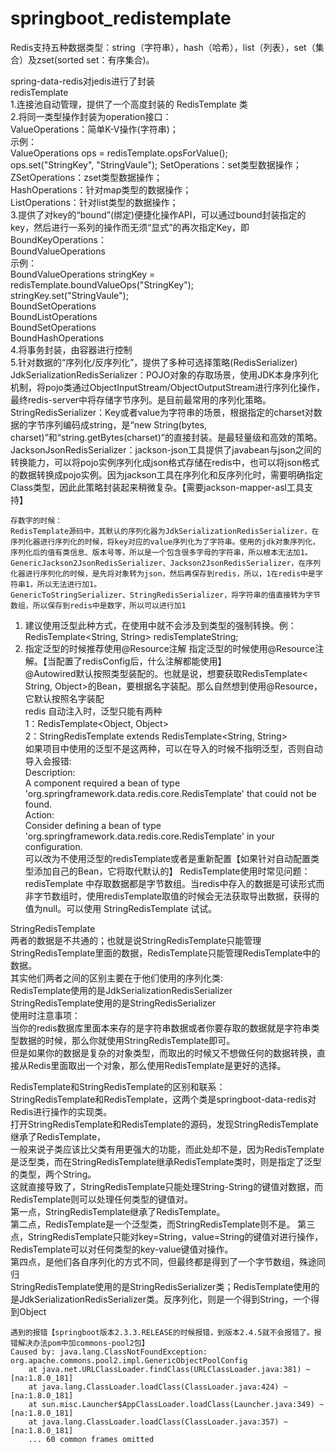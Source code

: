 # springboot_redistemplate
Redis支持五种数据类型：string（字符串），hash（哈希），list（列表），set（集合）及zset(sorted set：有序集合)。

spring-data-redis对jedis进行了封装  
redisTemplate  
1.连接池自动管理，提供了一个高度封装的 RedisTemplate 类  
2.将同一类型操作封装为operation接口：  
    ValueOperations：简单K-V操作(字符串)；  
    示例：  
        ValueOperations ops = redisTemplate.opsForValue();  
        ops.set("StringKey", "StringVaule");
    SetOperations：set类型数据操作；  
    ZSetOperations：zset类型数据操作；  
    HashOperations：针对map类型的数据操作；  
    ListOperations：针对list类型的数据操作；  
3.提供了对key的“bound”(绑定)便捷化操作API，可以通过bound封装指定的key，然后进行一系列的操作而无须“显式”的再次指定Key，即BoundKeyOperations：  
    BoundValueOperations  
    示例：  
        BoundValueOperations stringKey = redisTemplate.boundValueOps("StringKey");  
        stringKey.set("StringVaule");  
    BoundSetOperations  
    BoundListOperations  
    BoundSetOperations  
    BoundHashOperations  
4.将事务封装，由容器进行控制  
5.针对数据的“序列化/反序列化”，提供了多种可选择策略(RedisSerializer)  
    JdkSerializationRedisSerializer：POJO对象的存取场景，使用JDK本身序列化机制，将pojo类通过ObjectInputStream/ObjectOutputStream进行序列化操作，最终redis-server中将存储字节序列。是目前最常用的序列化策略。
    StringRedisSerializer：Key或者value为字符串的场景，根据指定的charset对数据的字节序列编码成string，是“new String(bytes, charset)”和“string.getBytes(charset)”的直接封装。是最轻量级和高效的策略。
    JacksonJsonRedisSerializer：jackson-json工具提供了javabean与json之间的转换能力，可以将pojo实例序列化成json格式存储在redis中，也可以将json格式的数据转换成pojo实例。因为jackson工具在序列化和反序列化时，需要明确指定Class类型，因此此策略封装起来稍微复杂。【需要jackson-mapper-asl工具支持】  

    存数字的时候：
    RedisTemplate源码中，其默认的序列化器为JdkSerializationRedisSerializer，在序列化器进行序列化的时候，将key对应的value序列化为了字符串。使用的jdk对象序列化，序列化后的值有类信息、版本号等，所以是一个包含很多字母的字符串，所以根本无法加1。
    GenericJackson2JsonRedisSerializer、Jackson2JsonRedisSerializer，在序列化器进行序列化的时候，是先将对象转为json，然后再保存到redis，所以，1在redis中是字符串1，所以无法进行加1。
    GenericToStringSerializer、StringRedisSerializer，将字符串的值直接转为字节数组，所以保存到redis中是数字，所以可以进行加1


1. 建议使用泛型此种方式，在使用中就不会涉及到类型的强制转换。例：RedisTemplate<String, String> redisTemplateString;
2. 指定泛型的时候推荐使用@Resource注解 指定泛型的时候使用@Resource注解。【当配置了redisConfig后，什么注解都能使用】  
    @Autowired默认按照类型装配的。也就是说，想要获取RedisTemplate< String, Object>的Bean，要根据名字装配。那么自然想到使用@Resource，它默认按照名字装配  
redis 自动注入时，泛型只能有两种  
        1：RedisTemplate<Object, Object>  
        2：StringRedisTemplate extends RedisTemplate<String, String>  
    如果项目中使用的泛型不是这两种，可以在导入的时候不指明泛型，否则自动导入会报错:  
        Description:  
        A component required a bean of type 'org.springframework.data.redis.core.RedisTemplate' that could not be found.  
        Action:  
        Consider defining a bean of type 'org.springframework.data.redis.core.RedisTemplate' in your configuration.  
    可以改为不使用泛型的redisTemplate或者是重新配置【如果针对自动配置类型添加自己的Bean，它将取代默认的】
RedisTemplate使用时常见问题：  
    redisTemplate 中存取数据都是字节数组。当redis中存入的数据是可读形式而非字节数组时，使用redisTemplate取值的时候会无法获取导出数据，获得的值为null。可以使用 StringRedisTemplate 试试。

StringRedisTemplate  
两者的数据是不共通的；也就是说StringRedisTemplate只能管理StringRedisTemplate里面的数据，RedisTemplate只能管理RedisTemplate中的数据。  
其实他们两者之间的区别主要在于他们使用的序列化类:  
    RedisTemplate使用的是JdkSerializationRedisSerializer  
    StringRedisTemplate使用的是StringRedisSerializer  
使用时注意事项：  
    当你的redis数据库里面本来存的是字符串数据或者你要存取的数据就是字符串类型数据的时候，那么你就使用StringRedisTemplate即可。  
    但是如果你的数据是复杂的对象类型，而取出的时候又不想做任何的数据转换，直接从Redis里面取出一个对象，那么使用RedisTemplate是更好的选择。

RedisTemplate和StringRedisTemplate的区别和联系：  
StringRedisTemplate和RedisTemplate，这两个类是springboot-data-redis对Redis进行操作的实现类。  
打开StringRedisTemplate和RedisTemplate的源码，发现StringRedisTemplate继承了RedisTemplate，  
    一般来说子类应该比父类有用更强大的功能，而此处却不是，因为RedisTemplate是泛型类，而在StringRedisTemplate继承RedisTemplate类时，则是指定了泛型的类型，两个String。  
这就直接导致了，StringRedisTemplate只能处理String-String的键值对数据，而RedisTemplate则可以处理任何类型的键值对。  
第一点，StringRedisTemplate继承了RedisTemplate。  
第二点，RedisTemplate是一个泛型类，而StringRedisTemplate则不是。
第三点，StringRedisTemplate只能对key=String，value=String的键值对进行操作，RedisTemplate可以对任何类型的key-value键值对操作。  
第四点，是他们各自序列化的方式不同，但最终都是得到了一个字节数组，殊途同归  
    StringRedisTemplate使用的是StringRedisSerializer类；RedisTemplate使用的是JdkSerializationRedisSerializer类。反序列化，则是一个得到String，一个得到Object

    遇到的报错【springboot版本2.3.3.RELEASE的时候报错，到版本2.4.5就不会报错了。报错解决办法pom中加commons-pool2包】
    Caused by: java.lang.ClassNotFoundException: org.apache.commons.pool2.impl.GenericObjectPoolConfig
        at java.net.URLClassLoader.findClass(URLClassLoader.java:381) ~[na:1.8.0_181]
        at java.lang.ClassLoader.loadClass(ClassLoader.java:424) ~[na:1.8.0_181]
        at sun.misc.Launcher$AppClassLoader.loadClass(Launcher.java:349) ~[na:1.8.0_181]
        at java.lang.ClassLoader.loadClass(ClassLoader.java:357) ~[na:1.8.0_181]
	    ... 60 common frames omitted